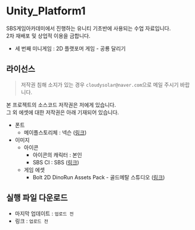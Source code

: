 # Unity_Platform1 #
SBS게임아카데미에서 진행하는 유니티 기초반에 사용되는 수업 자료입니다.  
2차 재배포 및 상업적 이용을 금합니다.  

- 세 번째 미니게임 : 2D 플랫포머 게임 - 공룡 달리기

## 라이선스 ##
> 저작권 침해 소지가 있는 경우 `cloudysolar@naver.com`으로 메일 주시기 바랍니다.

본 프로젝트의 소스코드 저작권은 저에게 있습니다.  
그 외 에셋에 대한 저작권은 아래 기재되어 있습니다.

- 폰트
  - 메이플스토리체 : 넥슨 ([링크](https://maplestory.nexon.com/Media/Font))
- 이미지
  - 아이콘
    - 아이콘의 캐릭터 : 본인
    - SBS CI : SBS ([링크](https://programs.sbs.co.kr/special/sbspr/basicinfo/70918))
  - 게임 에셋
    - Bolt 2D DinoRun Assets Pack - 골드메탈 스튜디오 ([링크](https://assetstore.unity.com/packages/2d/characters/bolt-2d-dinorun-assets-pack-188721))
    
## 실행 파일 다운로드 ##
- 마지막 업데이트 : `업로드 전`
- 링크 : `업로드 전`
